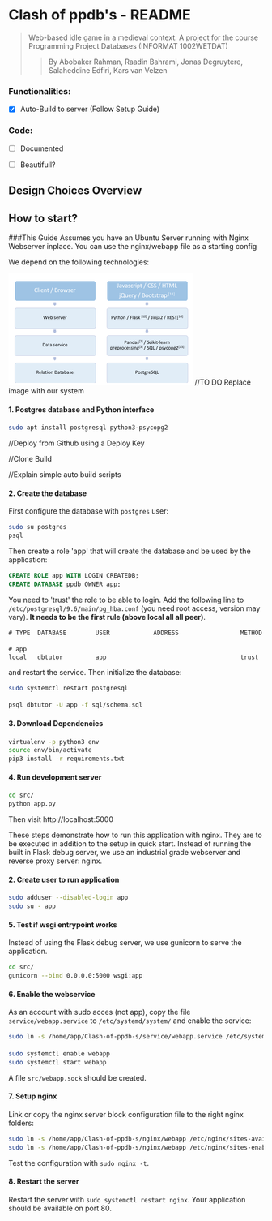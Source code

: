 # Clash of ppdb's - README
> Web-based idle game in a medieval context. A project for the course Programming Project Databases (INFORMAT 1002WETDAT)
> > By Abobaker Rahman, Raadin Bahrami, Jonas Degruytere, Salaheddine Edfiri, Kars van Velzen

### Functionalities: 
- [X] Auto-Build to server (Follow Setup Guide)

### Code:
- [ ] Documented
- [ ] Beautifull?


## Design Choices Overview

## How to start?

###This Guide Assumes you have an Ubuntu Server running with Nginx Webserver inplace. You can use the nginx/webapp file as a starting config


We depend on the following technologies:

![stack](https://github.com/JoeyDP/PPDB-Template-App/blob/master/doc/stack.png?raw=true "Stack") //TO DO Replace image with our system


#### 1. Postgres database and Python interface
```bash
sudo apt install postgresql python3-psycopg2
```

//Deploy from Github using a Deploy Key

//Clone Build

//Explain simple auto build scripts

#### 2. Create the database
First configure the database with `postgres` user:
```bash
sudo su postgres
psql
```
Then create a role 'app' that will create the database and be used by the application:
```sql
CREATE ROLE app WITH LOGIN CREATEDB;
CREATE DATABASE ppdb OWNER app;
```

You need to 'trust' the role to be able to login. Add the following line to `/etc/postgresql/9.6/main/pg_hba.conf` (you need root access, version may vary). __It needs to be the first rule (above local all all peer)__.
```
# TYPE  DATABASE        USER            ADDRESS                 METHOD

# app
local   dbtutor         app                                     trust
```
and restart the service. Then initialize the database:
```bash
sudo systemctl restart postgresql

psql dbtutor -U app -f sql/schema.sql
```


#### 3. Download Dependencies

```bash
virtualenv -p python3 env
source env/bin/activate
pip3 install -r requirements.txt
```


#### 4. Run development server
```bash
cd src/
python app.py
```
Then visit http://localhost:5000




These steps demonstrate how to run this application with nginx. They are to be executed in addition to the setup in quick start. Instead of running the built in Flask debug server, we use an industrial grade webserver and reverse proxy server: nginx.

#### 2. Create user to run application
```bash
sudo adduser --disabled-login app
sudo su - app
```

#### 5. Test if wsgi entrypoint works
Instead of using the Flask debug server, we use gunicorn to serve the application.
```bash
cd src/
gunicorn --bind 0.0.0.0:5000 wsgi:app
```


#### 6. Enable the webservice
As an account with sudo acces (not app), copy the file `service/webapp.service` to `/etc/systemd/system/` and enable the service:

```bash
sudo ln -s /home/app/Clash-of-ppdb-s/service/webapp.service /etc/systemd/system/

sudo systemctl enable webapp
sudo systemctl start webapp
```
A file `src/webapp.sock` should be created.


#### 7. Setup nginx
Link or copy the nginx server block configuration file to the right nginx folders:
```bash
sudo ln -s /home/app/Clash-of-ppdb-s/nginx/webapp /etc/nginx/sites-available/
sudo ln -s /home/app/Clash-of-ppdb-s/nginx/webapp /etc/nginx/sites-enabled/
```



Test the configuration with `sudo nginx -t`.


#### 8. Restart the server

Restart the server with `sudo systemctl restart nginx`. Your application should be available on port 80.

